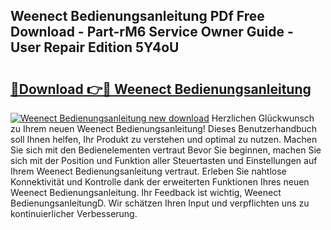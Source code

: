 ## Weenect Bedienungsanleitung PDf Free Download - Part-rM6 Service Owner Guide - User Repair Edition 5Y4oU

# <h2><a href="http://df0aumq.blite.top/?on=Weenect+Bedienungsanleitung">🔗Download 👉🔴 Weenect Bedienungsanleitung</a></h2>

[![Weenect Bedienungsanleitung new download](https://i.imgur.com/lujVjoI.png)](http://df0aumq.blite.top/?on=Weenect+Bedienungsanleitung)
Herzlichen Glückwunsch zu Ihrem neuen Weenect Bedienungsanleitung! Dieses Benutzerhandbuch soll Ihnen helfen, Ihr Produkt zu verstehen und optimal zu nutzen. Machen Sie sich mit den Bedienelementen vertraut Bevor Sie beginnen, machen Sie sich mit der Position und Funktion aller Steuertasten und Einstellungen auf Ihrem Weenect Bedienungsanleitung vertraut. Erleben Sie nahtlose Konnektivität und Kontrolle dank der erweiterten Funktionen Ihres neuen Weenect Bedienungsanleitung. Ihr Feedback ist wichtig, Weenect BedienungsanleitungD. Wir schätzen Ihren Input und verpflichten uns zu kontinuierlicher Verbesserung.
